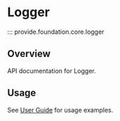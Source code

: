 # Logger

::: provide.foundation.core.logger

## Overview

API documentation for Logger.

## Usage

See [User Guide](../../guide/index.md) for usage examples.
